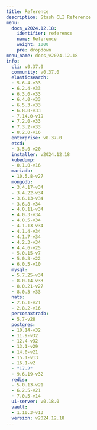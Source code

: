 ```yaml
---
title: Reference
description: Stash CLI Reference
menu:
  docs_v2024.12.18:
    identifier: reference
    name: Reference
    weight: 1000
    pre: dropdown
menu_name: docs_v2024.12.18
info:
  cli: v0.37.0
  community: v0.37.0
  elasticsearch:
  - 5.6.4-v33
  - 6.2.4-v33
  - 6.3.0-v33
  - 6.4.0-v33
  - 6.5.3-v33
  - 6.8.0-v33
  - 7.14.0-v19
  - 7.2.0-v33
  - 7.3.2-v33
  - 8.2.0-v16
  enterprise: v0.37.0
  etcd:
  - 3.5.0-v20
  installer: v2024.12.18
  kubedump:
  - 0.1.0-v16
  mariadb:
  - 10.5.8-v27
  mongodb:
  - 3.4.17-v34
  - 3.4.22-v34
  - 3.6.13-v34
  - 3.6.8-v34
  - 4.0.11-v34
  - 4.0.3-v34
  - 4.0.5-v34
  - 4.1.13-v34
  - 4.1.4-v34
  - 4.1.7-v34
  - 4.2.3-v34
  - 4.4.6-v25
  - 5.0.15-v7
  - 5.0.3-v22
  - 6.0.5-v10
  mysql:
  - 5.7.25-v34
  - 8.0.14-v33
  - 8.0.21-v27
  - 8.0.3-v33
  nats:
  - 2.6.1-v21
  - 2.8.2-v16
  perconaxtradb:
  - 5.7-v28
  postgres:
  - 10.14-v32
  - 11.9-v32
  - 12.4-v32
  - 13.1-v29
  - 14.0-v21
  - 15.1-v13
  - 16.1-v2
  - "17.2"
  - 9.6.19-v32
  redis:
  - 5.0.13-v21
  - 6.2.5-v21
  - 7.0.5-v14
  ui-server: v0.18.0
  vault:
  - 1.10.3-v13
  version: v2024.12.18
---
```


